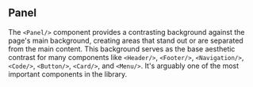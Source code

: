 ## Panel

The `<Panel/>` component provides a contrasting background against the page's
main background, creating areas that stand out or are separated from the main
content. This background serves as the base aesthetic contrast for many
components like `<Header/>`, `<Footer/>`, `<Navigation/>`, `<Code/>`,
`<Button/>`, `<Card/>`, and `<Menu/>`. It's arguably one of the most important
components in the library.
